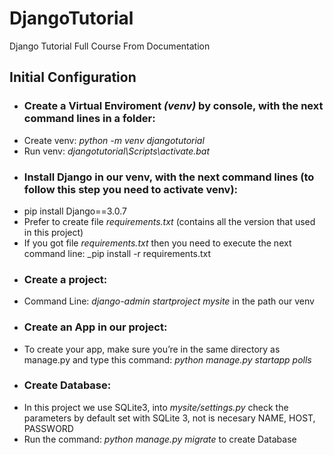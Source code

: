 # DjangoTutorial
Django Tutorial Full Course From Documentation
## Initial Configuration
* ### Create a Virtual Enviroment _(venv)_ by console, with the next command lines in a folder:
*  Create venv: _python -m venv djangotutorial_
*  Run venv: _djangotutorial\Scripts\activate.bat_
* ### Install Django in our venv, with the next command lines (to follow this step you need to activate venv):
*  pip install Django==3.0.7
*  Prefer to create file _requirements.txt_ (contains all the version that used in this project)
*  If you got file _requirements.txt_ then you need to execute the next command line: _pip install -r requirements.txt
* ### Create a project:
*  Command Line: _django-admin startproject mysite_ in the path our venv
* ### Create an App in our project:
*  To create your app, make sure you’re in the same directory as manage.py and type this command: _python manage.py startapp polls_
* ### Create Database:
*  In this project we use SQLite3, into _mysite/settings.py_ check the parameters by default set with SQLite 3, not is necesary NAME, HOST, PASSWORD
*  Run the command: _python manage.py migrate_ to create Database
